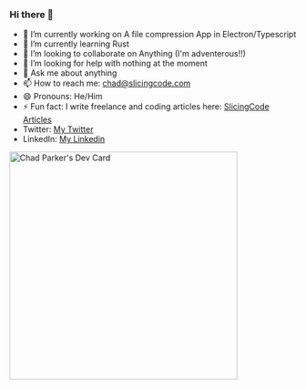 ### Hi there 👋

- 🔭 I’m currently working on A file compression App in Electron/Typescript
- 🌱 I’m currently learning Rust
- 👯 I’m looking to collaborate on Anything (I'm adventerous!!)
- 🤔 I’m looking for help with nothing at the moment
- 💬 Ask me about anything
- 📫 How to reach me: chad@slicingcode.com
- 😄 Pronouns: He/Him
- ⚡ Fun fact: I write freelance and coding articles here: <a href="https://slicingcode.medium.com/">SlicingCode Articles</a>
- Twitter: <a href="https://twitter.com/SlicingCode">My Twitter</a>
- LinkedIn: <a href="https://www.linkedin.com/in/slicingcode/">My Linkedin</a>


<a href="https://app.daily.dev/ChimpBite"><img src="https://api.daily.dev/devcards/9f2f3b1ddfff4323beef0a516d9cc179.png?r=ku0" width="400" alt="Chad Parker's Dev Card"/></a>
